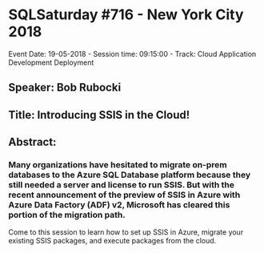 # SQLSaturday #716 - New York City 2018
Event Date: 19-05-2018 - Session time: 09:15:00 - Track: Cloud Application Development  Deployment
## Speaker: Bob Rubocki
## Title: Introducing SSIS in the Cloud!
## Abstract:
### Many organizations have hesitated to migrate on-prem databases to the Azure SQL Database platform because they still needed a server and license to run SSIS.  But with the recent announcement of the preview of SSIS in Azure with Azure Data Factory (ADF) v2, Microsoft has cleared this portion of the migration path.  

Come to this session to learn how to set up SSIS in Azure, migrate your existing SSIS packages, and execute packages from the cloud.
